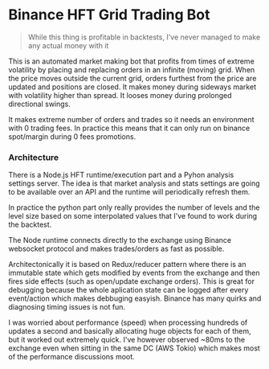 # Binance HFT Grid Trading Bot

> While this thing is profitable in backtests, I've never managed to make any actual money with it

This is an automated market making bot that profits from times of extreme volatility by placing and replacing orders in an infinite (moving) grid. When the price moves outside the current grid, orders furthest from the price are updated and positions are closed.
It makes money during sideways market with volatility higher than spread. It looses money during prolonged directional swings.

It makes extreme number of orders and trades so it needs an environment with 0 trading fees. In practice this means that it can only run on binance spot/margin during 0 fees promotions.

### Architecture

There is a Node.js HFT runtime/execution part and a Pyhon analysis settings server. The idea is that market analysis and stats settings are going to be available over an API and the runtime will periodically refresh them.

In practice the python part only really provides the number of levels and the level size based on some interpolated values that I've found to work during the backtest.

The Node runtime connects directly to the exchange using Binance websocket protocol and makes trades/orders as fast as possible.

Architectonically it is based on Redux/reducer pattern where there is an immutable state which gets modified by events from the exchange and then fires side effects (such as open/update exchange orders).
This is great for debugging because the whole aplication state can be logged after every event/action which makes debbuging easyish. Binance has many quirks and diagnosing timing issues is not fun.

I was worried about performance (speed) when processing hundreds of updates a second and basically allocating huge objects for each of them, but it worked out extremely quick.
I've however observed ~80ms to the exchange even when sitting in the same DC (AWS Tokio) which makes most of the performance discussions moot.
